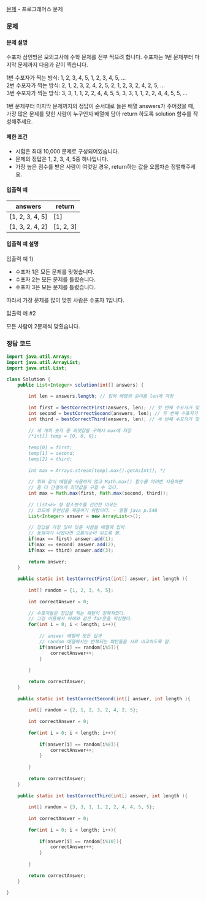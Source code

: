 [문제](https://programmers.co.kr/learn/courses/30/lessons/42840) - 프로그래머스 문제

### 문제

#### 문제 설명
수포자 삼인방은 모의고사에 수학 문제를 전부 찍으려 합니다. 수포자는 1번 문제부터 마지막 문제까지 다음과 같이 찍습니다.

1번 수포자가 찍는 방식: 1, 2, 3, 4, 5, 1, 2, 3, 4, 5, ...  
2번 수포자가 찍는 방식: 2, 1, 2, 3, 2, 4, 2, 5, 2, 1, 2, 3, 2, 4, 2, 5, ...  
3번 수포자가 찍는 방식: 3, 3, 1, 1, 2, 2, 4, 4, 5, 5, 3, 3, 1, 1, 2, 2, 4, 4, 5, 5, ...  

1번 문제부터 마지막 문제까지의 정답이 순서대로 들은 배열 answers가 주어졌을 때, 가장 많은 문제를 맞힌 사람이 누구인지 배열에 담아 return 하도록 solution 함수를 작성해주세요.

#### 제한 조건
- 시험은 최대 10,000 문제로 구성되어있습니다.
- 문제의 정답은 1, 2, 3, 4, 5중 하나입니다.
- 가장 높은 점수를 받은 사람이 여럿일 경우, return하는 값을 오름차순 정렬해주세요.

#### 입출력 예

| answers | return | 
| --- | --- | 
| [1, 2, 3, 4, 5] | [1] |  
| [1, 3, 2, 4, 2] | [1, 2, 3] | 

#### 입출력 예 설명 

입출력 예 1)

- 수포자 1은 모든 문제를 맞혔습니다.
- 수포자 2는 모든 문제를 틀렸습니다.
- 수포자 3은 모든 문제를 틀렸습니다.

따라서 가장 문제를 많이 맞힌 사람은 수포자 1입니다.

입출력 예 #2

모든 사람이 2문제씩 맞췄습니다.

### 정답 코드 

``` java
import java.util.Arrays;
import java.util.ArrayList;
import java.util.List;

class Solution {
    public List<Integer> solution(int[] answers) {
                
        int len = answers.length; // 입력 배열의 길이를 len에 저장
          
        int first = bestCorrectFirst(answers, len); // 첫 번째 수포자가 맞힌 정답의 개수를 first에 저장
        int second = bestCorrectSecond(answers, len); // 두 번째 수포자가 맞힌 정답의 개수를 second에 저장
        int third = bestCorrectThird(answers, len); // 세 번째 수포자가 맞힌 정답의 개수를 third에 저장
        
        // 세 개의 숫자 중 최댓값을 구해서 max에 저장
        /*int[] temp = {0, 0, 0};
        
        temp[0] = first;
        temp[1] = second;
        temp[2] = third;
        
        int max = Arrays.stream(temp).max().getAsInt(); */
        
        // 위와 같이 배열을 사용하지 않고 Math.max() 함수를 여러번 사용하면
        // 좀 더 간결하게 최댓값을 구할 수 있다.
        int max = Math.max(first, Math.max(second, third));
        
        // List<E> 형 참조변수를 선언한 이유는
        // 코드에 유연성을 제공하기 위함이다. - 열혈 java p.548
        List<Integer> answer = new ArrayList<>();
        
        // 정답을 가장 많이 맞춘 사람을 배열에 입력
        // 동점자가 나왔다면 오름차순이 되도록 함.
        if(max == first) answer.add(1);
        if(max == second) answer.add(2);
        if(max == third) answer.add(3);
                     
        return answer;
    }
    
    public static int bestCorrectFirst(int[] answer, int length ){
                
        int[] random = {1, 2, 3, 4, 5};
        
        int correctAnswer = 0;
        
        // 수포자들은 정답을 찍는 패턴이 정해져있다.
        // 그걸 이용해서 아래와 같은 for문을 작성했다.
        for(int i = 0; i < length; i++){
            
            // answer 배열의 모든 값과
            // random 배열에서는 반복되는 패턴들을 서로 비교하도록 함.
            if(answer[i] == random[i%5]){
                correctAnswer++;
            }
            
        }
        
        return correctAnswer;
    }
    
    public static int bestCorrectSecond(int[] answer, int length ){
                
        int[] random = {2, 1, 2, 3, 2, 4, 2, 5};
        
        int correctAnswer = 0;
        
        for(int i = 0; i < length; i++){
            
            if(answer[i] == random[i%8]){
                correctAnswer++;
            }
            
        }
        
        return correctAnswer;
    }
    
    public static int bestCorrectThird(int[] answer, int length ){
                
        int[] random = {3, 3, 1, 1, 2, 2, 4, 4, 5, 5};
        
        int correctAnswer = 0;
        
        for(int i = 0; i < length; i++){
            
            if(answer[i] == random[i%10]){
                correctAnswer++;
            }
            
        }
        
        return correctAnswer;
    }
    
}
```

